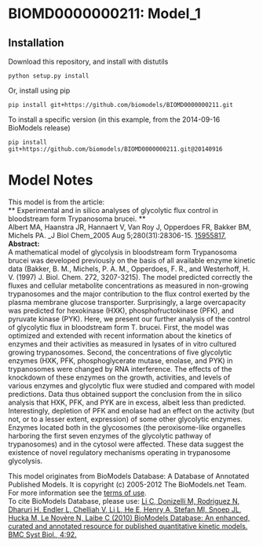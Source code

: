 # BIOMD0000000211: Model_1

## Installation

Download this repository, and install with distutils

`python setup.py install`

Or, install using pip

`pip install git+https://github.com/biomodels/BIOMD0000000211.git`

To install a specific version (in this example, from the 2014-09-16 BioModels release)

`pip install git+https://github.com/biomodels/BIOMD0000000211.git@20140916`


# Model Notes


This model is from the article:  
** Experimental and in silico analyses of glycolytic flux control in bloodstream form Trypanosoma brucei. **   
Albert MA, Haanstra JR, Hannaert V, Van Roy J, Opperdoes FR, Bakker BM,
Michels PA. _J Biol Chem_2005 Aug 5;280(31):28306-15.
[15955817](http://www.ncbi.nlm.nih.gov/pubmed/15955817),  
**Abstract:**   
A mathematical model of glycolysis in bloodstream form Trypanosoma brucei was
developed previously on the basis of all available enzyme kinetic data
(Bakker, B. M., Michels, P. A. M., Opperdoes, F. R., and Westerhoff, H. V.
(1997) J. Biol. Chem. 272, 3207-3215). The model predicted correctly the
fluxes and cellular metabolite concentrations as measured in non-growing
trypanosomes and the major contribution to the flux control exerted by the
plasma membrane glucose transporter. Surprisingly, a large overcapacity was
predicted for hexokinase (HXK), phosphofructokinase (PFK), and pyruvate kinase
(PYK). Here, we present our further analysis of the control of glycolytic flux
in bloodstream form T. brucei. First, the model was optimized and extended
with recent information about the kinetics of enzymes and their activities as
measured in lysates of in vitro cultured growing trypanosomes. Second, the
concentrations of five glycolytic enzymes (HXK, PFK, phosphoglycerate mutase,
enolase, and PYK) in trypanosomes were changed by RNA interference. The
effects of the knockdown of these enzymes on the growth, activities, and
levels of various enzymes and glycolytic flux were studied and compared with
model predictions. Data thus obtained support the conclusion from the in
silico analysis that HXK, PFK, and PYK are in excess, albeit less than
predicted. Interestingly, depletion of PFK and enolase had an effect on the
activity (but not, or to a lesser extent, expression) of some other glycolytic
enzymes. Enzymes located both in the glycosomes (the peroxisome-like
organelles harboring the first seven enzymes of the glycolytic pathway of
trypanosomes) and in the cytosol were affected. These data suggest the
existence of novel regulatory mechanisms operating in trypanosome glycolysis.

This model originates from BioModels Database: A Database of Annotated
Published Models. It is copyright (c) 2005-2012 The BioModels.net Team.  
For more information see the [terms of
use](http://www.ebi.ac.uk/biomodels/legal.html).  
To cite BioModels Database, please use: [Li C, Donizelli M, Rodriguez N,
Dharuri H, Endler L, Chelliah V, Li L, He E, Henry A, Stefan MI, Snoep JL,
Hucka M, Le Novère N, Laibe C (2010) BioModels Database: An enhanced, curated
and annotated resource for published quantitative kinetic models. BMC Syst
Biol., 4:92.](http://www.ncbi.nlm.nih.gov/pubmed/20587024)


